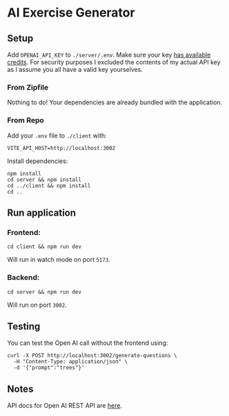 # AI Exercise Generator
## Setup
Add `OPENAI_API_KEY` to `./server/.env`. Make sure your key [has available credits](https://platform.openai.com/settings/organization/billing/overview). For security purposes I excluded the contents of my actual API key as I assume you all have a valid key yourselves.

### From Zipfile
Nothing to do! Your dependencies are already bundled with the application.

### From Repo
Add your `.env` file to `./client` with:
```
VITE_API_HOST=http://localhost:3002
```

Install dependencies:
```
npm install
cd server && npm install
cd ../client && npm install
cd ..
```

## Run application
### Frontend:
```
cd client && npm run dev
```
Will run in watch mode on port `5173`.

### Backend:
```
cd server && npm run dev
```
Will run on port `3002`.

## Testing
You can test the Open AI call without the frontend using:
```
curl -X POST http://localhost:3002/generate-questions \
  -H "Content-Type: application/json" \
  -d '{"prompt":"trees"}'
```

## Notes
API docs for Open AI REST API are [here](https://platform.openai.com/docs/overview).
